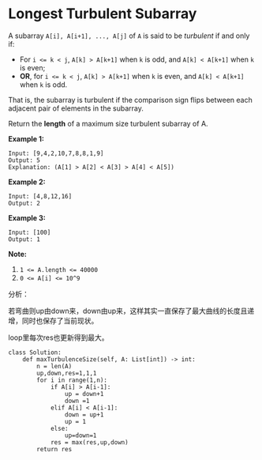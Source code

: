 # Longest Turbulent Subarray



A subarray `A[i], A[i+1], ..., A[j]` of `A` is said to be _turbulent_ if and only if:

* For `i <= k < j`, `A[k] > A[k+1]` when `k` is odd, and `A[k] < A[k+1]` when `k` is even;
* **OR**, for `i <= k < j`, `A[k] > A[k+1]` when `k` is even, and `A[k] < A[k+1]` when `k` is odd.

That is, the subarray is turbulent if the comparison sign flips between each adjacent pair of elements in the subarray.

Return the **length** of a maximum size turbulent subarray of A.

**Example 1:**

```text
Input: [9,4,2,10,7,8,8,1,9]
Output: 5
Explanation: (A[1] > A[2] < A[3] > A[4] < A[5])
```

**Example 2:**

```text
Input: [4,8,12,16]
Output: 2
```

**Example 3:**

```text
Input: [100]
Output: 1
```

**Note:**

1. `1 <= A.length <= 40000`
2. `0 <= A[i] <= 10^9`

分析：

若弯曲则up由down来，down由up来，这样其实一直保存了最大曲线的长度且递增，同时也保存了当前现状。

loop里每次res也更新得到最大。

```text
class Solution:
    def maxTurbulenceSize(self, A: List[int]) -> int:
        n = len(A)
        up,down,res=1,1,1
        for i in range(1,n):
            if A[i] > A[i-1]:
                up = down+1
                down =1
            elif A[i] < A[i-1]:
                down = up+1
                up = 1
            else:
                up=down=1
            res = max(res,up,down)
        return res
```

